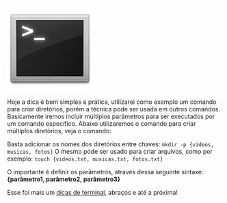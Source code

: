 ![Terminal Console Linux](../images/terminal-console-linux.jpg)

Hoje a dica é bem simples e prática, utilizarei como exemplo um comando para criar diretórios, porém a técnica pode ser usada em outros comandos. Basicamente iremos incluir múltiplos parâmetros para ser executados por um comando específico. Abaixo utilizaremos o comando para criar múltiplos diretórios, veja o comando:

Basta adicionar os nomes dos diretórios entre chaves: `mkdir -p {videos, musicas, fotos}`
O mesmo pode ser usado para criar arquivos, como por exemplo:
`touch {videos.txt, musicas.txt, fotos.txt}`

O importante é definir os parâmetros, através dessa seguinte síntaxe: **{parâmetro1, parâmetro2, parâmetro3}**

Esse foi mais um [dicas de terminal](../dicas-de-terminal "Dicas de terminal"), abraços e até a próxima!